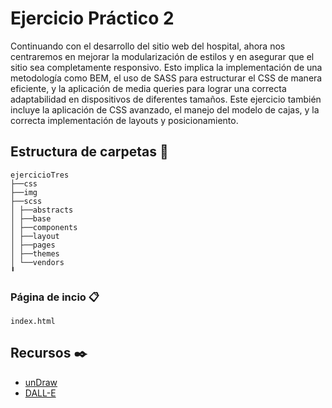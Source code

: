 # Ejercicio Práctico 2

Continuando con el desarrollo del sitio web del hospital, ahora nos centraremos en mejorar la modularización de estilos y en asegurar que el sitio sea completamente responsivo. Esto implica la implementación de una metodología como BEM, el uso de SASS para estructurar el CSS de manera eficiente, y la aplicación de media queries para lograr una correcta
adaptabilidad en dispositivos de diferentes tamaños.
Este ejercicio también incluye la aplicación de CSS avanzado, el manejo del modelo de cajas, y la correcta implementación de layouts y posicionamiento.

## Estructura de carpetas 🚀
```
ejercicioTres 
├──css 
├──img
├──scss
│ ├──abstracts 
│ ├──base 
│ ├──components 
│ ├──layout 
│ ├──pages 
│ ├──themes
│ └──vendors
╹
```

### Página de incio 📋

```
index.html
```

## Recursos ✒️

* [unDraw](https://undraw.co)
* [DALL-E](https://openai.com/index/dall-e-3/)